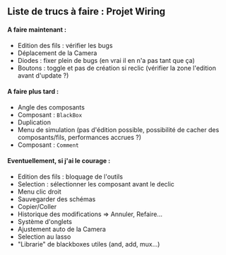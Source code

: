 ## Liste de trucs à faire : Projet Wiring

#### A faire maintenant :
* Edition des fils : vérifier les bugs
* Déplacement de la Camera
* Diodes : fixer plein de bugs (en vrai il en n'a pas tant que ça)
* Boutons : toggle et pas de création si reclic (vérifier la zone l'edition avant d'update ?)

#### A faire plus tard :
* Angle des composants
* Composant : `BlackBox`
* Duplication
* Menu de simulation (pas d'édition possible, possibilité de cacher des composants/fils, performances accrues ?)
* Composant : `Comment`

#### Eventuellement, si j'ai le courage :
* Edition des fils : bloquage de l'outils
* Selection : sélectionner les composant avant le declic
* Menu clic droit
* Sauvegarder des schémas
* Copier/Coller
* Historique des modifications => Annuler, Refaire...
* Système d'onglets
* Ajustement auto de la Camera
* Selection au lasso
* "Librarie" de blackboxes utiles (and, add, mux...)